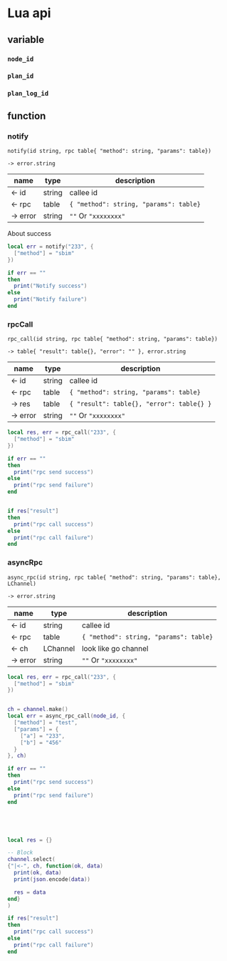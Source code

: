# Lua api

## variable

### `node_id`

### `plan_id`

### `plan_log_id`

## function

### notify

```sblua
notify(id string, rpc table{ "method": string, "params": table})

-> error.string
```

name | type | description
---- | ---- | ----------
<- id   | string | callee id
<- rpc  | table  | `{ "method": string, "params": table}`
-> error| string | `""` Or `"xxxxxxxx"`

About success

```lua
local err = notify("233", {
  ["method"] = "sbim"
})

if err == ""
then
  print("Notify success")
else
  print("Notify failure")
end
```

### rpcCall

```sblua
rpc_call(id string, rpc table{ "method": string, "params": table})

-> table{ "result": table{}, "error": "" }, error.string
```

name | type | description
---- | ---- | ----------
<- id   | string | callee id
<- rpc  | table  | `{ "method": string, "params": table}`
-> res  | table  | `{ "result": table{}, "error": table{} }`
-> error| string | `""` Or `"xxxxxxxx"`

```lua
local res, err = rpc_call("233", {
  ["method"] = "sbim"
})

if err == ""
then
  print("rpc send success")
else
  print("rpc send failure")
end


if res["result"]
then
  print("rpc call success")
else
  print("rpc call failure")
end
```

### asyncRpc

```sblua
async_rpc(id string, rpc table{ "method": string, "params": table}, LChannel)

-> error.string
```

name | type | description
---- | ---- | ----------
<- id   | string | callee id
<- rpc  | table  | `{ "method": string, "params": table}`
<- ch   | LChannel | look like go channel
-> error| string | `""` Or `"xxxxxxxx"`

```lua
local res, err = rpc_call("233", {
  ["method"] = "sbim"
})


ch = channel.make()
local err = async_rpc_call(node_id, {
  ["method"] = "test",
  ["params"] = {
    ["a"] = "233",
    ["b"] = "456"
  }
}, ch)

if err == ""
then
  print("rpc send success")
else
  print("rpc send failure")
end





local res = {}

-- Block
channel.select(
{"|<-", ch, function(ok, data)
  print(ok, data)
  print(json.encode(data))

  res = data
end}
)

if res["result"]
then
  print("rpc call success")
else
  print("rpc call failure")
end
```

